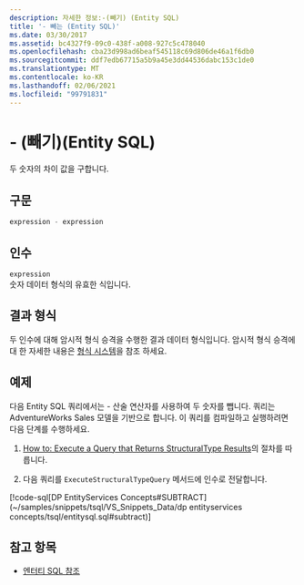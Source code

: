 ```yaml
---
description: 자세한 정보:-(빼기) (Entity SQL)
title: '- 빼는 (Entity SQL)'
ms.date: 03/30/2017
ms.assetid: bc4327f9-09c0-438f-a008-927c5c478040
ms.openlocfilehash: cba23d998ad6beaf545118c69d806de46a1f6db0
ms.sourcegitcommit: ddf7edb67715a5b9a45e3dd44536dabc153c1de0
ms.translationtype: MT
ms.contentlocale: ko-KR
ms.lasthandoff: 02/06/2021
ms.locfileid: "99791831"
---
```

# <a name="--subtract-entity-sql"></a>- (빼기)(Entity SQL)

두 숫자의 차이 값을 구합니다.  
  
## <a name="syntax"></a>구문  
  
```sql  
expression - expression  
```  
  
## <a name="arguments"></a>인수  

 `expression`  
 숫자 데이터 형식의 유효한 식입니다.  
  
## <a name="result-types"></a>결과 형식  

 두 인수에 대해 암시적 형식 승격을 수행한 결과 데이터 형식입니다. 암시적 형식 승격에 대 한 자세한 내용은 [형식 시스템](type-system-entity-sql.md)을 참조 하세요.  
  
## <a name="example"></a>예제  

 다음 Entity SQL 쿼리에서는 - 산술 연산자를 사용하여 두 숫자를 뺍니다. 쿼리는 AdventureWorks Sales 모델을 기반으로 합니다. 이 쿼리를 컴파일하고 실행하려면 다음 단계를 수행하세요.  
  
1. [How to: Execute a Query that Returns StructuralType Results](../how-to-execute-a-query-that-returns-structuraltype-results.md)의 절차를 따릅니다.  
  
2. 다음 쿼리를 `ExecuteStructuralTypeQuery` 메서드에 인수로 전달합니다.  
  
 [!code-sql[DP EntityServices Concepts#SUBTRACT](~/samples/snippets/tsql/VS_Snippets_Data/dp entityservices concepts/tsql/entitysql.sql#subtract)]  
  
## <a name="see-also"></a>참고 항목

- [엔터티 SQL 참조](entity-sql-reference.md)
